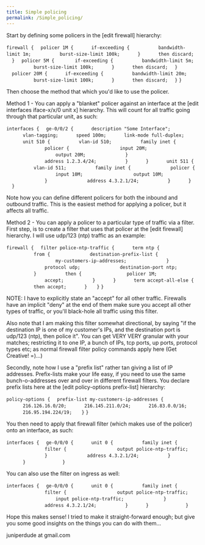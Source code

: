 ```yaml
---
title: Simple policing
permalink: /Simple_policing/
---
```


Start by defining some policers in the \[edit firewall\] hierarchy:

`firewall {`
`  policer 1M {`
`      if-exceeding {`
`          bandwidth-limit 1m;`
`          burst-size-limit 100k;`
`      }`
`      then discard;`
`  }`
`  policer 5M {`
`       if-exceeding {`
`          bandwidth-limit 5m;`
`          burst-size-limit 100k;`
`      }`
`      then discard;`
`  }`
`  policer 20M {`
`      if-exceeding {`
`          bandwidth-limit 20m;`
`          burst-size-limit 100k;`
`      }`
`      then discard;`
`  }`
`}`

Then choose the method that which you'd like to use the policer.

Method 1 - You can apply a "blanket" policer against an interface at the \[edit interfaces iface-x/x/0 unit x\] hierarchy. This will count for all traffic going through that particular unit, as such:

`interfaces {`
`  ge-0/0/2 {`
`      description "Some Interface";`
`      vlan-tagging;`
`      speed 100m;`
`      link-mode full-duplex;`
`      unit 510 {`
`          vlan-id 510;`
`          family inet {`
`              policer {`
`                  input 20M;`
`                  output 20M;`
`              }`
`              address 1.2.3.4/24;`
`          }`
`      }`
`      unit 511 {`
`          vlan-id 511;`
`          family inet {`
`              policer {`
`                  input 10M;`
`                  output 10M;`
`              }`
`              address 4.3.2.1/24;`
`          }`
`      }`
`  }`

Note how you can define different policers for both the inbound and outbound traffic. This is the easiest method for applying a policer, but it affects all traffic.

Method 2 - You can apply a policer to a particular type of traffic via a filter. First step, is to create a filter that uses that policer at the \[edit firewall\] hierarchy. I will use udp/123 (ntp) traffic as an example:

`firewall {`
`  filter police-ntp-traffic {`
`      term ntp {`
`          from {`
`              destination-prefix-list {`
`                  my-customers-ip-addresses;`
`              }`
`              protocol udp;`
`              destination-port ntp;`
`          }`
`          then {  `
`              policer 1M;`
`              accept;`
`          }`
`      }`
`      term accept-all-else {`
`          then accept;`
`      }`
`   }`
`}`

NOTE: I have to explicitly state an "accept" for all other traffic. Firewalls have an implicit "deny" at the end of them make sure you accept all other types of traffic, or you'll black-hole all traffic using this filter.

Also note that I am making this filter somewhat directional, by saying "if the destination IP is one of my customer's IPs, and the destination port is udp/123 (ntp), then police it". You can get VERY VERY granular with your matches; restricting it to one IP, a bunch of IPs, tcp ports, up ports, protocol types etc; as normal firewall filter policy commands apply here (Get Creative! =)...)

Secondly, note how I use a "prefix list" rather tan giving a list of IP addresses. Prefix-lists make your life easy, if you need to use the same bunch-o-addresses over and over in different firewall filters. You declare prefix lists here at the \[edit policy-options prefix-list\] hierarchy:

`policy-options {`
`  prefix-list my-customers-ip-addresses {`
`      216.126.16.0/20;`
`      216.145.211.0/24;`
`      216.83.0.0/16;`
`      216.95.194.224/19;`
`   }`
`}`

You then need to apply that firewall filter (which makes use of the policer) onto an interface, as such:

`interfaces {`
`  ge-0/0/0 {`
`      unit 0 {`
`          family inet {`
`              filter {`
`                  output police-ntp-traffic;`
`              }`
`              address 4.3.2.1/24;`
`          }`
`      }           `
`  }`

You can also use the filter on ingress as well:

`interfaces {`
`  ge-0/0/0 {`
`      unit 0 {`
`          family inet {`
`              filter {`
`                  output police-ntp-traffic;`
`                  input police-ntp-traffic;`
`              }`
`              address 4.3.2.1/24;`
`          }`
`      }           `
`  }`

Hope this makes sense! I tried to make it straight-forward enough; but give you some good insights on the things you can do with them...

juniperdude at gmail.com